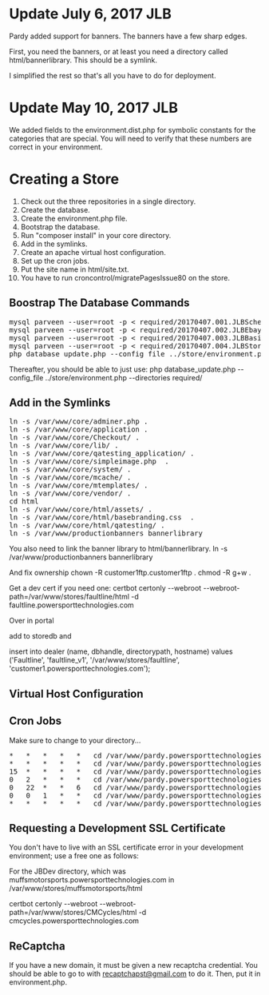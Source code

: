 Update July 6, 2017 JLB
=======================

Pardy added support for banners. The banners have a few sharp edges. 

First, you need the banners, or at least you need a directory called html/bannerlibrary. This should be a symlink.

I simplified the rest so that's all you have to do for deployment.


Update May 10, 2017 JLB
=======================

We added fields to the environment.dist.php for symbolic constants for the categories that are special. You will need to verify that these numbers are correct in your environment.


Creating a Store
================


1. Check out the three repositories in a single directory.
2. Create the database.
3. Create the environment.php file.
4. Bootstrap the database.
5. Run "composer install" in your core directory.
6. Add in the symlinks.
7. Create an apache virtual host configuration.
8. Set up the cron jobs.
9. Put the site name in html/site.txt.
10. You have to run croncontrol/migratePagesIssue80 on the store.

Boostrap The Database Commands
-------------------------------

<pre>
mysql parveen --user=root -p < required/20170407.001.JLBSchema.sql 
mysql parveen --user=root -p < required/20170407.002.JLBEbaySchema.sql 
mysql parveen --user=root -p < required/20170407.003.JLBBasicData.sql 
mysql parveen --user=root -p < required/20170407.004.JLBStore.sql 
php database_update.php --config_file ../store/environment.php  --directories required/ --record_only
</pre>

Thereafter, you should be able to just use: php database_update.php --config_file ../store/environment.php  --directories required/


Add in the Symlinks 
--------------------

<pre>
ln -s /var/www/core/adminer.php .
ln -s /var/www/core/application .
ln -s /var/www/core/Checkout/ .
ln -s /var/www/core/lib/ .
ln -s /var/www/core/qatesting_application/ .
ln -s /var/www/core/simpleimage.php  .
ln -s /var/www/core/system/ .
ln -s /var/www/core/mcache/ .
ln -s /var/www/core/mtemplates/ .
ln -s /var/www/core/vendor/ .
cd html
ln -s /var/www/core/html/assets/ .
ln -s /var/www/core/html/basebranding.css  .
ln -s /var/www/core/html/qatesting/ .
ln -s /var/www/productionbanners bannerlibrary
</pre>

You also need to link the banner library to html/bannerlibrary.
ln -s /var/www/productionbanners bannerlibrary

And fix ownership
chown -R customer1ftp.customer1ftp .
chmod -R g+w .

Get a dev cert if you need one:
certbot certonly --webroot --webroot-path=/var/www/stores/faultline/html -d faultline.powersporttechnologies.com

Over in portal

add to storedb and 

insert into dealer (name, dbhandle, directorypath, hostname) values ('Faultline', 'faultline_v1', '/var/www/stores/faultline', 'customer1.powersporttechnologies.com');


Virtual Host Configuration
---------------------------




Cron Jobs
---------

Make sure to change to your directory...

<pre>
*	*	*	*	*	cd /var/www/pardy.powersporttechnologies.com/store && php html/index.php croncontrol/emails
*	*	*	*	*	cd /var/www/pardy.powersporttechnologies.com/store && php html/index.php croncontrol/feeds
15	*	*	*	*	cd /var/www/pardy.powersporttechnologies.com/store && php html/index.php croncontrol/hourly
0	2	*	*	*	cd /var/www/pardy.powersporttechnologies.com/store && php html/index.php croncontrol/daily
0	22	*	*	6	cd /var/www/pardy.powersporttechnologies.com/store && php html/index.php croncontrol/weeklys
0	0	1	*	*	cd /var/www/pardy.powersporttechnologies.com/store && php html/index.php croncontrol/monthly
*	*	*	*	*	cd /var/www/pardy.powersporttechnologies.com/store && php html/index.php croncontrol/processparts
</pre>


Requesting a Development SSL Certificate
-----------------------------------------

You don't have to live with an SSL certificate error in your development environment; use a free one as follows:

For the JBDev directory, which was muffsmotorsports.powersporttechnologies.com in /var/www/stores/muffsmotorsports/html

certbot certonly --webroot --webroot-path=/var/www/stores/CMCycles/html -d cmcycles.powersporttechnologies.com


ReCaptcha
---------

If you have a new domain, it must be given a new recaptcha credential. You should be able to go to with recaptchapst@gmail.com to do it. Then, put it in environment.php.
